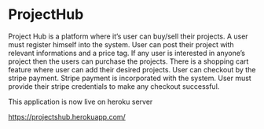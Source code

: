 # ProjectHub

Project Hub is a platform where it’s user can buy/sell their projects. A user must register himself into the system.
User can post their project with relevant informations and a price tag.
If any user is interested in anyone’s project then the users can purchase the projects. There is a shopping cart feature
where user can add their desired projects. User can checkout by the stripe payment. Stripe payment is incorporated with the system.
User must provide their stripe credentials to make any checkout successful.

This application is now live on heroku server

https://projectshub.herokuapp.com/
